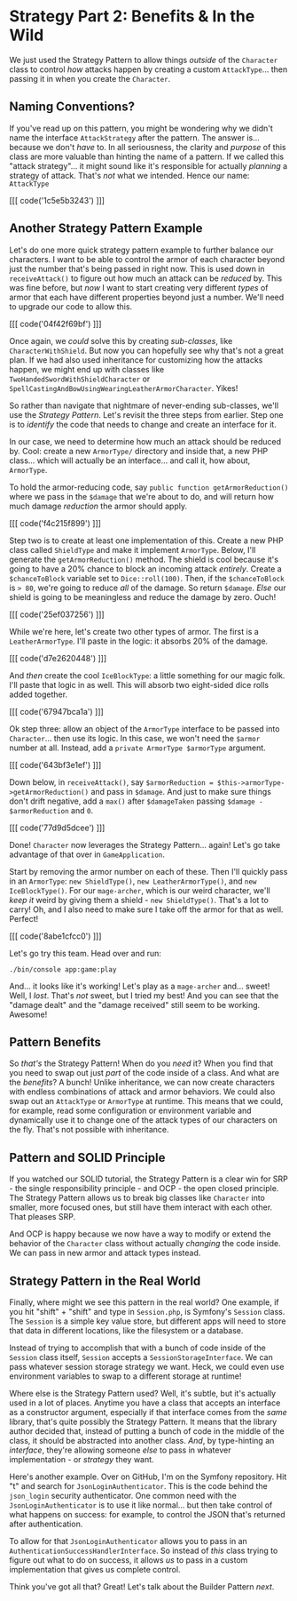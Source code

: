 # Strategy Part 2: Benefits & In the Wild

We just used the Strategy Pattern to allow things *outside* of the `Character` class
to control *how* attacks happen by creating a custom `AttackType`... then passing
it in when you create the `Character`.

## Naming Conventions?

If you've read up on this pattern, you might be wondering why we didn't name the
interface `AttackStrategy` after the pattern. The answer is... because we don't *have*
to. In all seriousness, the clarity and *purpose* of this class are more valuable
than hinting the name of a pattern. If we called this "attack strategy"... it might
sound like it's responsible for actually *planning* a strategy of attack. That's
*not* what we intended. Hence our name: `AttackType`

[[[ code('1c5e5b3243') ]]]

## Another Strategy Pattern Example

Let's do one more quick strategy pattern example to further balance our characters.
I want to be able to control the armor of each character beyond just the number that's
being passed in right now. This is used down in `receiveAttack()` to figure out how
much an attack can be *reduced* by. This was fine before, but *now* I want to
start creating very different *types* of armor that each have different properties
beyond just a number. We'll need to upgrade our code to allow this.

[[[ code('04f42f69bf') ]]]

Once again, we *could* solve this by creating *sub-classes*, like
`CharacterWithShield`. But now you can hopefully see why that's not a great plan.
If we had also used inheritance for customizing how the attacks happen, we might
end up with classes like `TwoHandedSwordWithShieldCharacter` or
`SpellCastingAndBowUsingWearingLeatherArmorCharacter`. Yikes!

So rather than navigate that nightmare of never-ending sub-classes, we'll use the
*Strategy Pattern*. Let's revisit the three steps from earlier. Step one is to
*identify* the code that needs to change and create an interface for it.

In our case, we need to determine how much an attack should be reduced by. Cool:
create a new `ArmorType/` directory and inside that, a new PHP class... which
will actually be an interface... and call it, how about, `ArmorType`.

To hold the armor-reducing code, say `public function getArmorReduction()` where
we pass in the `$damage` that we're about to do, and will return how much damage
*reduction* the armor should apply.

[[[ code('f4c215f899') ]]]

Step two is to create at least one implementation of this. Create a new PHP class
called `ShieldType` and make it implement `ArmorType`. Below, I'll generate the
`getArmorReduction()` method. The shield is cool because it's going to have a 20%
chance to block an incoming attack *entirely*. Create a `$chanceToBlock` variable
set to `Dice::roll(100)`. Then, if the `$chanceToBlock` is `> 80`, we're going to
reduce *all* of the damage. So return `$damage`. *Else* our shield is going to be
meaningless and reduce the damage by zero. Ouch!

[[[ code('25ef037256') ]]]

While we're here, let's create two other types of armor. The first is a
`LeatherArmorType`. I'll paste in the logic: it absorbs 20% of the damage.

[[[ code('d7e2620448') ]]]

And *then* create the cool `IceBlockType`: a little something for our magic
folk. I'll paste that logic in as well. This will absorb two eight-sided dice
rolls added together.

[[[ code('67947bca1a') ]]]

Ok step three: allow an object of the `ArmorType` interface to be passed into
`Character`... then use its logic. In this case, we won't need the `$armor`
number at all. Instead, add a `private ArmorType $armorType` argument.

[[[ code('643bf3e1ef') ]]]

Down below, in `receiveAttack()`, say
`$armorReduction = $this->armorType->getArmorReduction()` and pass in `$damage`.
And just to make sure things don't drift negative, add a `max()` after `$damageTaken`
passing `$damage - $armorReduction` and `0`.

[[[ code('77d9d5dcee') ]]]

Done! `Character` now leverages the Strategy Pattern... again! Let's go take
advantage of that over in `GameApplication`.

Start by removing the armor number on each of these. Then I'll quickly pass in an
`ArmorType`: `new ShieldType()`, `new LeatherArmorType()`, and
 `new IceBlockType()`. For our `mage-archer`, which is our weird character, we'll
*keep it* weird by giving them a shield - `new ShieldType()`. That's a lot to carry!
Oh, and I also need to make sure I take off the armor for that as well. Perfect!

[[[ code('8abe1cfcc0') ]]]

Let's go try this team. Head over and run:

```terminal
./bin/console app:game:play
```

And... it looks like it's working! Let's play as a `mage-archer` and... sweet! Well,
I *lost*. That's *not* sweet, but I tried my best! And you can see that the "damage
dealt" and the "damage received" still seem to be working. Awesome!

## Pattern Benefits

So *that's* the Strategy Pattern! When do you *need* it? When you find that you need
to swap out just *part* of the code inside of a class. And what are the *benefits*?
A bunch! Unlike inheritance, we can now create characters with endless combinations
of attack and armor behaviors. We could also swap out an `AttackType` or `ArmorType`
at runtime. This means that we could, for example, read some configuration or
environment variable and dynamically use it to change one of the attack types of
our characters on the fly. That's not possible with inheritance.

## Pattern and SOLID Principle

If you watched our SOLID tutorial, the Strategy Pattern is a clear win for SRP -
the single responsibility principle - and OCP - the open closed principle.
The Strategy Pattern allows us to break big classes like `Character`
into smaller, more focused ones, but still have them interact with each other.
That pleases SRP.

And OCP is happy because we now have a way to modify or extend the behavior of the
`Character` class without actually *changing* the code inside. We can pass in new
armor and attack types instead.

## Strategy Pattern in the Real World

Finally, where might we see this pattern in the real world? One example, if you hit
"shift" + "shift" and type in `Session.php`, is Symfony's `Session` class. The
`Session` is a simple key value store, but different apps will need to store that
data in different locations, like the filesystem or a database.

Instead of trying to accomplish that with a bunch of code inside of the `Session`
class itself, `Session` accepts a `SessionStorageInterface`. We can pass
whatever session storage strategy we want. Heck, we could even use environment
variables to swap to a different storage at runtime!

Where else is the Strategy Pattern used? Well, it's subtle, but it's actually used in
a lot of places. Anytime you have a class that accepts an interface as a constructor
argument, especially if that interface comes from the *same* library, that's quite
possibly the Strategy Pattern. It means that the library author decided that, instead
of putting a bunch of code in the middle of the class, it should be abstracted into
another class. *And*, by type-hinting an *interface*, they're allowing someone
*else* to pass in whatever implementation - or *strategy* they want.

Here's another example. Over on GitHub, I'm on the Symfony repository. Hit "t"
and search for `JsonLoginAuthenticator`. This is the code behind the `json_login`
security authenticator. One common need with the `JsonLoginAuthenticator`
is to use it like normal... but then take control of what happens on success: for
example, to control the JSON that's returned after authentication.

To allow for that `JsonLoginAuthenticator` allows you to pass in an
`AuthenticationSuccessHandlerInterface`. So instead of *this* class trying to figure
out what to do on success, it allows *us* to pass in a custom implementation
that gives us complete control.

Think you've got all that? Great! Let's talk about the Builder Pattern *next*.
